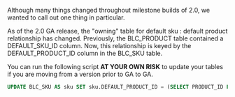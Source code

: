 Although many things changed throughout milestone builds of 2.0, we wanted to call out one thing in particular.

As of the 2.0 GA release, the "owning" table for default sku : default product relationship has changed. Previously, the BLC\_PRODUCT table contained a DEFAULT\_SKU\_ID column. Now, this relationship is keyed by the DEFAULT\_PRODUCT\_ID column in the BLC\_SKU table.

You can run the following script **AT YOUR OWN RISK** to update your tables if you are moving from a version prior to GA to GA.

```sql
UPDATE BLC_SKU AS sku SET sku.DEFAULT_PRODUCT_ID = (SELECT PRODUCT_ID FROM BLC_PRODUCT WHERE DEFAULT_SKU_ID = sku.SKU_ID)
```
